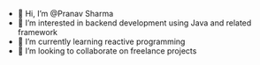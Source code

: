 - 👋 Hi, I’m @Pranav Sharma
- 👀 I’m interested in backend development using Java and related framework
- 🌱 I’m currently learning reactive programming
- 💞️ I’m looking to collaborate on freelance projects




